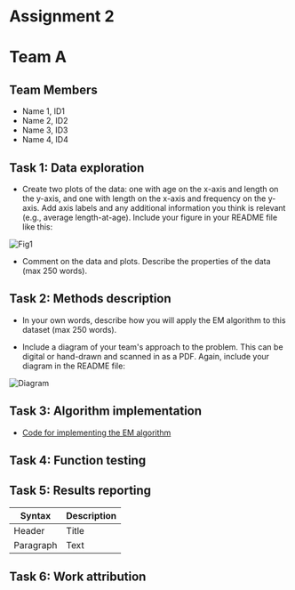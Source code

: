 # Assignment 2
# Team A

## Team Members
+ Name 1, ID1
+ Name 2, ID2
+ Name 3, ID3
+ Name 4, ID4

## Task 1: Data exploration

- Create two plots of the data: one with age on the x-axis and length on the y-axis, and one with length on the x-axis and frequency on the y-axis.  Add axis labels and any additional information you think is relevant (e.g., average length-at-age). Include your figure in your README file like this: 

![Fig1](https://github.com/MT4113/2018/blob/master/Assignments/A2/StarterRepo/Figures/Figure1.png)

- Comment on the data and plots.  Describe the properties of the data (max 250 words).


## Task 2: Methods description

- In your own words, describe how you will apply the EM algorithm to this dataset (max 250 words).

- Include a diagram of your team's approach to the problem.  This can be digital or hand-drawn and scanned in as a PDF. Again, include your diagram in the README file:

![Diagram](https://github.com/MT4113/2018/blob/master/Assignments/A2/StarterRepo/Figures/Diagram.png)

## Task 3: Algorithm implementation

- [Code for implementing the EM algorithm](https://github.com/MT4113/2018/blob/master/Assignments/A2/StarterRepo/Scripts/teamEM.R)


## Task 4: Function testing

## Task 5: Results reporting

| Syntax      | Description |
| ----------- | ----------- |
| Header      | Title       |
| Paragraph   | Text        |

## Task 6: Work attribution



